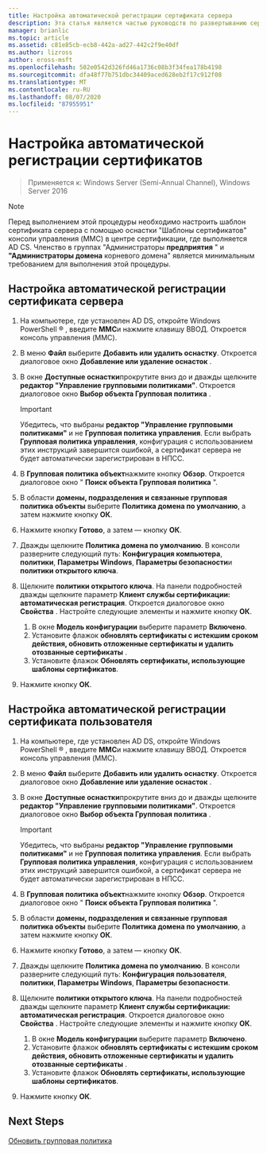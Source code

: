 ```yaml
---
title: Настройка автоматической регистрации сертификата сервера
description: Эта статья является частью руководств по развертыванию сертификатов сервера для беспроводных и беспроводных развертываний 802.1 X.
manager: brianlic
ms.topic: article
ms.assetid: c81e85cb-ecb8-442a-ad27-442c2f9e40df
ms.author: lizross
author: eross-msft
ms.openlocfilehash: 502e0542d326fd46a1736c08b3f34fea178b4198
ms.sourcegitcommit: dfa48f77b751dbc34409aced628eb2f17c912f08
ms.translationtype: MT
ms.contentlocale: ru-RU
ms.lasthandoff: 08/07/2020
ms.locfileid: "87955951"
---
```

# <a name="configure-certificate-auto-enrollment"></a>Настройка автоматической регистрации сертификатов

>Применяется к: Windows Server (Semi-Annual Channel), Windows Server 2016

> [!NOTE]
> Перед выполнением этой процедуры необходимо настроить шаблон сертификата сервера с помощью оснастки "Шаблоны сертификатов" консоли управления (MMC) в центре сертификации, где выполняется AD CS.
Членство в группах "Администраторы **предприятия** " и **"Администраторы домена** корневого домена" является минимальным требованием для выполнения этой процедуры.

## <a name="configure-server-certificate-auto-enrollment"></a>Настройка автоматической регистрации сертификата сервера

1. На компьютере, где установлен AD DS, откройте Windows PowerShell &reg; , введите **MMC**и нажмите клавишу ВВОД. Откроется консоль управления (MMC).
2. В меню **Файл** выберите **Добавить или удалить оснастку**. Откроется диалоговое окно **Добавление или удаление оснасток** .
3. В окне **Доступные оснастки**прокрутите вниз до и дважды щелкните **редактор "Управление групповыми политиками"**. Откроется диалоговое окно **Выбор объекта Групповая политика** .

     > [!IMPORTANT]
     > Убедитесь, что выбраны **редактор "Управление групповыми политиками"** и не **Групповая политика управления**. Если выбрать **Групповая политика управления**, конфигурация с использованием этих инструкций завершится ошибкой, а сертификат сервера не будет автоматически зарегистрирован в НПСС.

4. В **Групповая политика объект**нажмите кнопку **Обзор**. Откроется диалоговое окно " **Поиск объекта Групповая политика** ".
5. В области **домены, подразделения и связанные групповая политика объекты** выберите **Политика домена по умолчанию**, а затем нажмите кнопку **ОК**.
6. Нажмите кнопку **Готово**, а затем — кнопку **ОК**.
7. Дважды щелкните **Политика домена по умолчанию**. В консоли разверните следующий путь: **Конфигурация компьютера**, **политики**, **Параметры Windows**, **Параметры безопасности**и **политики открытого ключа**.
8. Щелкните **политики открытого ключа**. На панели подробностей дважды щелкните параметр **Клиент службы сертификации: автоматическая регистрация**. Откроется диалоговое окно **Свойства** . Настройте следующие элементы и нажмите кнопку **ОК**.

     1. В окне **Модель конфигурации** выберите параметр **Включено**.
     2. Установите флажок **обновлять сертификаты с истекшим сроком действия, обновить отложенные сертификаты и удалить отозванные сертификаты** .
     3. Установите флажок **Обновлять сертификаты, использующие шаблоны сертификатов**.

9. Нажмите кнопку **ОК**.

## <a name="configure-user-certificate-auto-enrollment"></a>Настройка автоматической регистрации сертификата пользователя

1. На компьютере, где установлен AD DS, откройте Windows PowerShell &reg; , введите **MMC**и нажмите клавишу ВВОД. Откроется консоль управления (MMC).
2. В меню **Файл** выберите **Добавить или удалить оснастку**. Откроется диалоговое окно **Добавление или удаление оснасток** .
3. В окне **Доступные оснастки**прокрутите вниз до и дважды щелкните **редактор "Управление групповыми политиками"**. Откроется диалоговое окно **Выбор объекта Групповая политика** .

     > [!IMPORTANT]
     > Убедитесь, что выбраны **редактор "Управление групповыми политиками"** и не **Групповая политика управления**. Если выбрать **Групповая политика управления**, конфигурация с использованием этих инструкций завершится ошибкой, а сертификат сервера не будет автоматически зарегистрирован в НПСС.

4. В **Групповая политика объект**нажмите кнопку **Обзор**. Откроется диалоговое окно " **Поиск объекта Групповая политика** ".
5. В области **домены, подразделения и связанные групповая политика объекты** выберите **Политика домена по умолчанию**, а затем нажмите кнопку **ОК**.
6. Нажмите кнопку **Готово**, а затем — кнопку **ОК**.
7. Дважды щелкните **Политика домена по умолчанию**. В консоли разверните следующий путь: **Конфигурация пользователя**, **политики**, **Параметры Windows**, **Параметры безопасности**.
8. Щелкните **политики открытого ключа**. На панели подробностей дважды щелкните параметр **Клиент службы сертификации: автоматическая регистрация**. Откроется диалоговое окно **Свойства** . Настройте следующие элементы и нажмите кнопку **ОК**.

     1. В окне **Модель конфигурации** выберите параметр **Включено**.
     2. Установите флажок **обновлять сертификаты с истекшим сроком действия, обновить отложенные сертификаты и удалить отозванные сертификаты** .
     3. Установите флажок **Обновлять сертификаты, использующие шаблоны сертификатов**.

9. Нажмите кнопку **ОК**.

## <a name="next-steps"></a>Next Steps

[Обновить групповая политика](refresh-group-policy.md)
